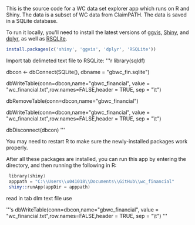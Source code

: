 This is the source code for a WC data set explorer app which runs on R and Shiny. The data is a subset of WC data from ClaimPATH. The data is saved in a SQLite database.

To run it locally, you'll need to install the latest versions of [ggvis](http://ggvis.rstudio.com), [Shiny](http://shiny.rstudio.com), and [dplyr](https://github.com/hadley/dplyr), as well as [RSQLite](http://cran.r-project.org/web/packages/RSQLite/index.html).

```r
install.packages(c('shiny', 'ggvis', 'dplyr', 'RSQLite'))
```
Import tab delimeted text file to RSQLite:
'''r
library(sqldf)

dbcon <- dbConnect(SQLite(), dbname = "gbwc_fin.sqlite")

dbWriteTable(conn=dbcon,name="gbwc_financial", value = "wc_financial.txt",row.names=FALSE,header = TRUE, sep = "\t")

dbRemoveTable(conn=dbcon,name="gbwc_financial")

dbWriteTable(conn=dbcon,name="gbwc_financial", value = "wc_financial.txt",row.names=FALSE,header = TRUE, sep = "\t")

dbDisconnect(dbcon)
'''

You may need to restart R to make sure the newly-installed packages work properly.

After all these packages are installed, you can run this app by entering the directory, and then running the following in R:

```s
 library(shiny)
 apppath = "C:\\Users\\u041018\\Documents\\GitHub\\wc_financial"
 shiny::runApp(appDir = apppath)
```

read in tab dlm text file use

'''s
dbWriteTable(conn=dbcon,name="gbwc_financial", value = "wc_financial.txt",row.names=FALSE,header = TRUE, sep = "\t")
'''